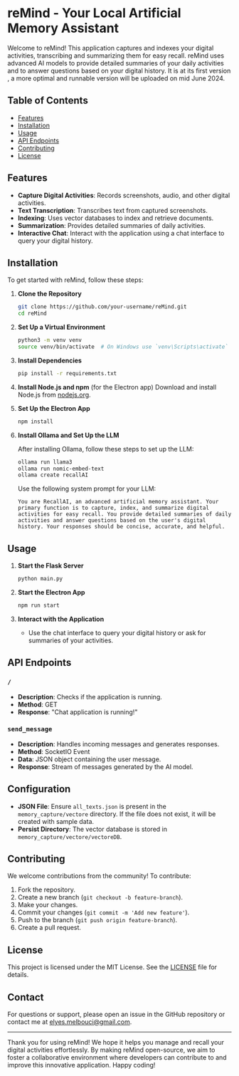 # reMind - Your Local Artificial Memory Assistant

Welcome to reMind! This application captures and indexes your digital activities, transcribing and summarizing them for easy recall. reMind uses advanced AI models to provide detailed summaries of your daily activities and to answer questions based on your digital history. It is at its first version , a more optimal and runnable version will be uploaded on mid June 2024.

## Table of Contents

- [Features](#features)
- [Installation](#installation)
- [Usage](#usage)
- [API Endpoints](#api-endpoints)
- [Contributing](#contributing)
- [License](#license)

## Features

- **Capture Digital Activities**: Records screenshots, audio, and other digital activities.
- **Text Transcription**: Transcribes text from captured screenshots.
- **Indexing**: Uses vector databases to index and retrieve documents.
- **Summarization**: Provides detailed summaries of daily activities.
- **Interactive Chat**: Interact with the application using a chat interface to query your digital history.

## Installation

To get started with reMind, follow these steps:

1. **Clone the Repository**
    ```sh
    git clone https://github.com/your-username/reMind.git
    cd reMind
    ```

2. **Set Up a Virtual Environment**
    ```sh
    python3 -m venv venv
    source venv/bin/activate  # On Windows use `venv\Scripts\activate`
    ```

3. **Install Dependencies**
    ```sh
    pip install -r requirements.txt
    ```

4. **Install Node.js and npm** (for the Electron app)
    Download and install Node.js from [nodejs.org](https://nodejs.org/).

5. **Set Up the Electron App**
    ```sh
    npm install
    ```

6. **Install Ollama and Set Up the LLM**

    After installing Ollama, follow these steps to set up the LLM:

    ```sh
    ollama run llama3
    ollama run nomic-embed-text
    ollama create recallAI
    ```

    Use the following system prompt for your LLM:

    ```plaintext
    You are RecallAI, an advanced artificial memory assistant. Your primary function is to capture, index, and summarize digital activities for easy recall. You provide detailed summaries of daily activities and answer questions based on the user's digital history. Your responses should be concise, accurate, and helpful.
    ```



## Usage

1. **Start the Flask Server**
    ```sh
    python main.py
    ```

2. **Start the Electron App**
    ```sh
    npm run start
    ```

3. **Interact with the Application**
    - Use the chat interface to query your digital history or ask for summaries of your activities.

## API Endpoints

### `/`
- **Description**: Checks if the application is running.
- **Method**: GET
- **Response**: "Chat application is running!"

### `send_message`
- **Description**: Handles incoming messages and generates responses.
- **Method**: SocketIO Event
- **Data**: JSON object containing the user message.
- **Response**: Stream of messages generated by the AI model.

## Configuration

- **JSON File**: Ensure `all_texts.json` is present in the `memory_capture/vectore` directory. If the file does not exist, it will be created with sample data.
- **Persist Directory**: The vector database is stored in `memory_capture/vectore/vectoreDB`.

## Contributing

We welcome contributions from the community! To contribute:

1. Fork the repository.
2. Create a new branch (`git checkout -b feature-branch`).
3. Make your changes.
4. Commit your changes (`git commit -m 'Add new feature'`).
5. Push to the branch (`git push origin feature-branch`).
6. Create a pull request.

## License

This project is licensed under the MIT License. See the [LICENSE](LICENSE) file for details.

## Contact

For questions or support, please open an issue in the GitHub repository or contact me at [elyes.melbouci@gmail.com](mailto:elyes.melbouci@gmail.com).

---

Thank you for using reMind! We hope it helps you manage and recall your digital activities effortlessly. By making reMind open-source, we aim to foster a collaborative environment where developers can contribute to and improve this innovative application. Happy coding!

